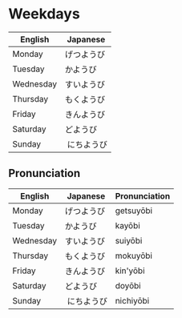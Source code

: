 # Weekdays

| English      | Japanese |
| ----------- | ----------- |
| Monday |  げつようび |
| Tuesday |  かようび |
| Wednesday |  すいようび |
| Thursday |  もくようび |
| Friday |  きんようび |
| Saturday |  どようび |
| Sunday |  にちようび |

## Pronunciation

| English | Japanese |  Pronunciation |
| ----------- | ----------- | ----------- |
| Monday |  げつようび | getsuyōbi  |
| Tuesday |  かようび | kayōbi |
| Wednesday |  すいようび | suiyōbi |
| Thursday |  もくようび | mokuyōbi |
| Friday |  きんようび | kin'yōbi |
| Saturday |  どようび | doyōbi |
| Sunday |  にちようび | nichiyōbi |
